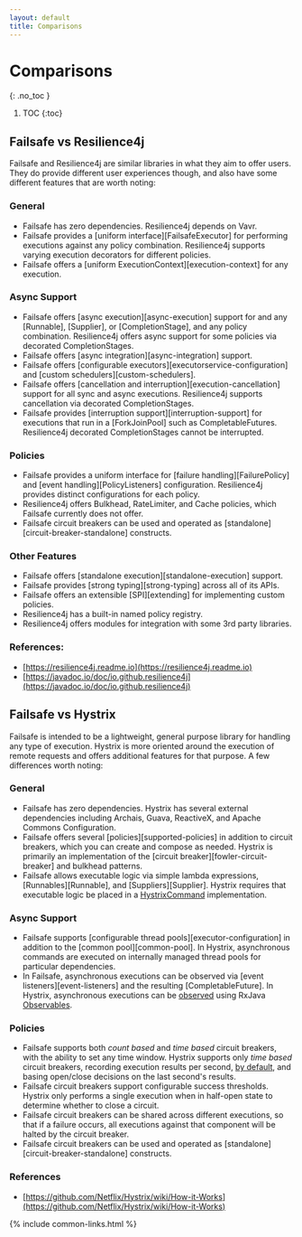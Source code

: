 ```yaml
---
layout: default
title: Comparisons
---
```


# Comparisons
{: .no_toc }

1. TOC
{:toc}

## Failsafe vs Resilience4j

Failsafe and Resilience4j are similar libraries in what they aim to offer users. They do provide different user experiences though, and also have some different features that are worth noting:

### General

- Failsafe has zero dependencies. Resilience4j depends on Vavr.
- Failsafe provides a [uniform interface][FailsafeExecutor] for performing executions against any policy combination. Resilience4j supports varying execution decorators for different policies.
- Failsafe offers a [uniform ExecutionContext][execution-context] for any execution.

### Async Support

- Failsafe offers [async execution][async-execution] support for and any [Runnable], [Supplier], or [CompletionStage], and any policy combination. Resilience4j offers async support for some policies via decorated CompletionStages.
- Failsafe offers [async integration][async-integration] support.
- Failsafe offers [configurable executors][executorservice-configuration] and [custom schedulers][custom-schedulers].
- Failsafe offers [cancellation and interruption][execution-cancellation] support for all sync and async executions. Resilience4j supports cancellation via decorated CompletionStages.
- Failsafe provides [interruption support][interruption-support] for executions that run in a [ForkJoinPool] such as CompletableFutures. Resilience4j decorated CompletionStages cannot be interrupted.

### Policies

- Failsafe provides a uniform interface for [failure handling][FailurePolicy] and [event handling][PolicyListeners] configuration. Resilience4j provides distinct configurations for each policy.
- Resilience4j offers Bulkhead, RateLimiter, and Cache policies, which Failsafe currently does not offer.
- Failsafe circuit breakers can be used and operated as [standalone][circuit-breaker-standalone] constructs.

### Other Features

- Failsafe offers [standalone execution][standalone-execution] support.
- Failsafe provides [strong typing][strong-typing] across all of its APIs.
- Failsafe offers an extensible [SPI][extending] for implementing custom policies.
- Resilience4j has a built-in named policy registry.
- Resilience4j offers modules for integration with some 3rd party libraries.

### References:

- [https://resilience4j.readme.io](https://resilience4j.readme.io)
- [https://javadoc.io/doc/io.github.resilience4j](https://javadoc.io/doc/io.github.resilience4j)

## Failsafe vs Hystrix

Failsafe is intended to be a lightweight, general purpose library for handling any type of execution. Hystrix is more oriented around the execution of remote requests and offers additional features for that purpose. A few differences worth noting:

### General

- Failsafe has zero dependencies. Hystrix has several external dependencies including Archais, Guava, ReactiveX, and Apache Commons Configuration.
- Failsafe offers several [policies][supported-policies] in addition to circuit breakers, which you can create and compose as needed. Hystrix is primarily an implementation of the [circuit breaker][fowler-circuit-breaker] and bulkhead patterns.
- Failsafe allows executable logic via simple lambda expressions, [Runnables][Runnable], and [Suppliers][Supplier]. Hystrix requires that executable logic be placed in a [HystrixCommand] implementation.

### Async Support

- Failsafe supports [configurable thread pools][executor-configuration] in addition to the [common pool][common-pool]. In Hystrix, asynchronous commands are executed on internally managed thread pools for particular dependencies.
- In Failsafe, asynchronous executions can be observed via [event listeners][event-listeners] and the resulting [CompletableFuture]. In Hystrix, asynchronous executions can be [observed](http://netflix.github.io/Hystrix/javadoc/com/netflix/hystrix/HystrixCommand.html#observe--) using RxJava [Observables](http://reactivex.io/RxJava/javadoc/rx/Observable.html).

### Policies

- Failsafe supports both _count based_ and _time based_ circuit breakers, with the ability to set any time window. Hystrix supports only _time based_ circuit breakers, recording execution results per second, [by default][num-buckets], and basing open/close decisions on the last second's results.
- Failsafe circuit breakers support configurable success thresholds. Hystrix only performs a single execution when in half-open state to determine whether to close a circuit.
- Failsafe circuit breakers can be shared across different executions, so that if a failure occurs, all executions against that component will be halted by the circuit breaker.
- Failsafe circuit breakers can be used and operated as [standalone][circuit-breaker-standalone] constructs.

### References

- [https://github.com/Netflix/Hystrix/wiki/How-it-Works](https://github.com/Netflix/Hystrix/wiki/How-it-Works)

[HystrixCommand]: https://netflix.github.io/Hystrix/javadoc/com/netflix/hystrix/HystrixCommand.html
[num-buckets]: https://github.com/Netflix/Hystrix/wiki/Configuration#metricsrollingstatsnumbuckets

{% include common-links.html %}